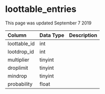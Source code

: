 # loottable\_entries

This page was updated September 7 2019

| Column | Data Type | Description |
| :--- | :--- | :--- |
| loottable\_id | int |  |
| lootdrop\_id | int |  |
| multiplier | tinyint |  |
| droplimit | tinyint |  |
| mindrop | tinyint |  |
| probability | float |  |

